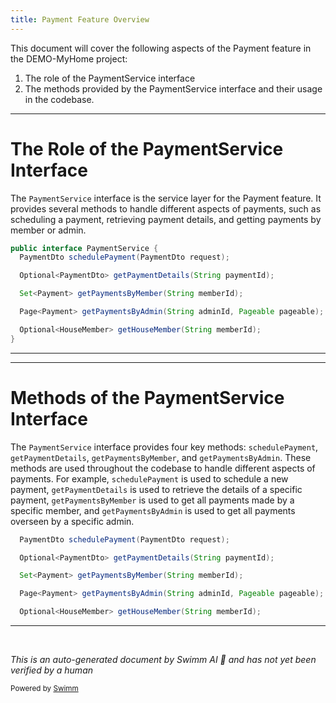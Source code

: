 ```yaml
---
title: Payment Feature Overview
---
```

This document will cover the following aspects of the Payment feature in the DEMO-MyHome project:

1. The role of the PaymentService interface
2. The methods provided by the PaymentService interface and their usage in the codebase.

<SwmSnippet path="/service/src/main/java/com/myhome/services/PaymentService.java" line="30">

---

# The Role of the PaymentService Interface

The `PaymentService` interface is the service layer for the Payment feature. It provides several methods to handle different aspects of payments, such as scheduling a payment, retrieving payment details, and getting payments by member or admin.

```java
public interface PaymentService {
  PaymentDto schedulePayment(PaymentDto request);

  Optional<PaymentDto> getPaymentDetails(String paymentId);

  Set<Payment> getPaymentsByMember(String memberId);

  Page<Payment> getPaymentsByAdmin(String adminId, Pageable pageable);

  Optional<HouseMember> getHouseMember(String memberId);
}
```

---

</SwmSnippet>

<SwmSnippet path="/service/src/main/java/com/myhome/services/PaymentService.java" line="31">

---

# Methods of the PaymentService Interface

The `PaymentService` interface provides four key methods: `schedulePayment`, `getPaymentDetails`, `getPaymentsByMember`, and `getPaymentsByAdmin`. These methods are used throughout the codebase to handle different aspects of payments. For example, `schedulePayment` is used to schedule a new payment, `getPaymentDetails` is used to retrieve the details of a specific payment, `getPaymentsByMember` is used to get all payments made by a specific member, and `getPaymentsByAdmin` is used to get all payments overseen by a specific admin.

```java
  PaymentDto schedulePayment(PaymentDto request);

  Optional<PaymentDto> getPaymentDetails(String paymentId);

  Set<Payment> getPaymentsByMember(String memberId);

  Page<Payment> getPaymentsByAdmin(String adminId, Pageable pageable);

  Optional<HouseMember> getHouseMember(String memberId);
```

---

</SwmSnippet>

&nbsp;

*This is an auto-generated document by Swimm AI 🌊 and has not yet been verified by a human*

<SwmMeta version="3.0.0" repo-id="Z2l0aHViJTNBJTNBREVNTy1NeUhvbWUlM0ElM0Fzd2ltbWlv" repo-name="DEMO-MyHome"><sup>Powered by [Swimm](/)</sup></SwmMeta>
